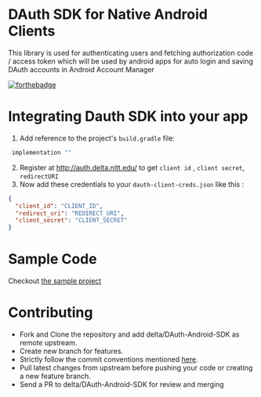 # DAuth SDK for Native Android Clients

This library is used for authenticating users and fetching authorization code / access token which will be used by android apps for auto login and saving DAuth accounts in Android Account Manager


[![forthebadge](https://forthebadge.com/images/badges/built-for-android.svg)](https://delta.nitt.edu)


# Integrating Dauth SDK into your app
1. Add reference to the project's `build.gradle` file:
 ```gradle
  implementation ""
 ```
2. Register at http://auth.delta.nitt.edu/ to get `client id` , `client secret`, `redirectURI`
3. Now add these credentials to your `dauth-client-creds.json` like this :
```json
{
  "client_id": "CLIENT_ID",
  "redirect_uri": "REDIRECT_URI",
  "client_secret": "CLIENT_SECRET"
}
```
# Sample Code

Checkout [the sample project](sampleApp)

# Contributing
 - Fork and Clone the repository and add delta/DAuth-Android-SDK as remote upstream.
 - Create new branch for features.
 - Strictly follow the commit conventions mentioned [here](http://karma-runner.github.io/latest/dev/git-commit-msg.html).
 - Pull latest changes from upstream before pushing your code or creating a new feature branch.
 - Send a PR to delta/DAuth-Android-SDK for review and merging

